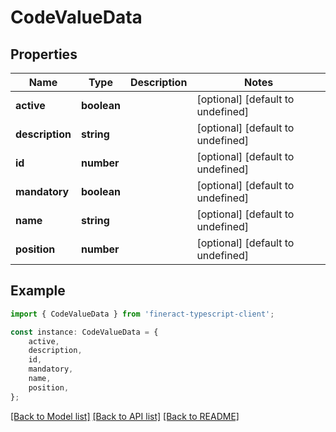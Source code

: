# CodeValueData


## Properties

Name | Type | Description | Notes
------------ | ------------- | ------------- | -------------
**active** | **boolean** |  | [optional] [default to undefined]
**description** | **string** |  | [optional] [default to undefined]
**id** | **number** |  | [optional] [default to undefined]
**mandatory** | **boolean** |  | [optional] [default to undefined]
**name** | **string** |  | [optional] [default to undefined]
**position** | **number** |  | [optional] [default to undefined]

## Example

```typescript
import { CodeValueData } from 'fineract-typescript-client';

const instance: CodeValueData = {
    active,
    description,
    id,
    mandatory,
    name,
    position,
};
```

[[Back to Model list]](../README.md#documentation-for-models) [[Back to API list]](../README.md#documentation-for-api-endpoints) [[Back to README]](../README.md)
